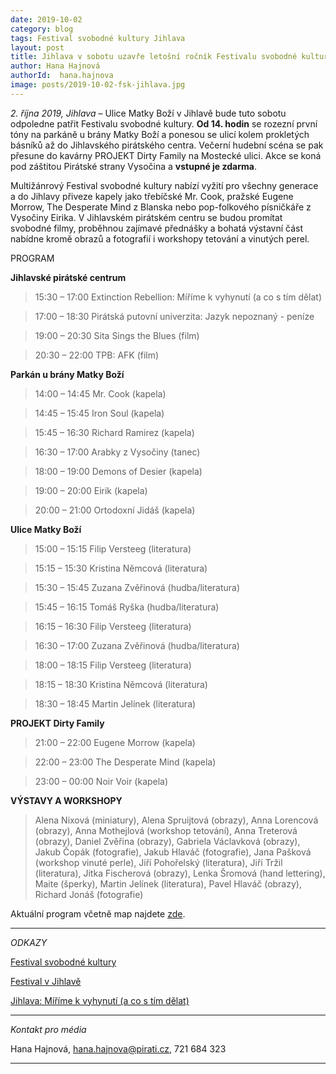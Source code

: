 ```yaml
---
date: 2019-10-02
category: blog
tags: Festival svobodné kultury Jihlava
layout: post
title: Jihlava v sobotu uzavře letošní ročník Festivalu svobodné kultury
author: Hana Hajnová
authorId:  hana.hajnova
image: posts/2019-10-02-fsk-jihlava.jpg
---
```


*2. října 2019, Jihlava* – Ulice Matky Boží v Jihlavě bude tuto sobotu odpoledne patřit Festivalu svobodné kultury. **Od 14. hodin** se rozezní první tóny na parkáně u brány Matky Boží a ponesou se ulicí kolem prokletých básníků až do Jihlavského pirátského centra. Večerní hudební scéna se pak přesune do kavárny PROJEKT Dirty Family na Mostecké ulici. Akce se koná pod záštitou Pirátské strany Vysočina a **vstupné je zdarma**.

Multižánrový Festival svobodné kultury nabízí vyžití pro všechny generace a do Jihlavy přiveze kapely jako třebíčské Mr. Cook, pražské Eugene Morrow, The Desperate Mind z Blanska nebo pop-folkového písničkáře z Vysočiny Eirika.  V Jihlavském pirátském centru se budou promítat svobodné filmy, proběhnou zajímavé přednášky a bohatá výstavní část nabídne kromě obrazů a fotografií i workshopy tetování a vinutých perel. 

PROGRAM

**Jihlavské pirátské centrum**

> 15:30 – 17:00	Extinction Rebellion: Míříme k vyhynutí (a co s tím dělat)

> 17:00 – 18:30	Pirátská putovní univerzita: Jazyk nepoznaný - peníze

> 19:00 – 20:30	Sita Sings the Blues (film)

> 20:30 – 22:00	TPB: AFK (film)


**Parkán u brány Matky Boží**

> 14:00 – 14:45	Mr. Cook (kapela)

> 14:45 – 15:45	Iron Soul (kapela)

> 15:45 – 16:30	Richard Ramirez (kapela)

> 16:30 – 17:00	Arabky z Vysočiny (tanec)

> 18:00 – 19:00	Demons of Desier (kapela)

> 19:00 – 20:00	Eirik (kapela)

> 20:00 – 21:00	Ortodoxní Jidáš (kapela)


**Ulice Matky Boží**

> 15:00 – 15:15	Filip Versteeg (literatura)

> 15:15 – 15:30	Kristina Němcová (literatura)

> 15:30 – 15:45	Zuzana Zvěřinová (hudba/literatura)

> 15:45 – 16:15	Tomáš Ryška (hudba/literatura)

> 16:15 – 16:30	Filip Versteeg (literatura)

> 16:30 – 17:00	Zuzana Zvěřinová (hudba/literatura)

> 18:00 – 18:15	Filip Versteeg (literatura)

> 18:15 – 18:30	Kristina Němcová (literatura)

> 18:30 – 18:45	Martin Jelínek (literatura)


**PROJEKT Dirty Family**

> 21:00 – 22:00	Eugene Morrow (kapela)

> 22:00 – 23:00	The Desperate Mind (kapela)

> 23:00 – 00:00	Noir Voir (kapela)


**VÝSTAVY A WORKSHOPY**

> Alena Nixová (miniatury), Alena Spruijtová (obrazy), Anna Lorencová (obrazy), Anna Mothejlová (workshop tetování), Anna Treterová (obrazy), Daniel Zvěřina (obrazy), Gabriela Václavková (obrazy), Jakub Čopák (fotografie), Jakub Hlaváč (fotografie), Jana Pašková (workshop vinuté perle), Jiří Pohořelský (literatura), Jiří Tržil (literatura), Jitka Fischerová (obrazy), Lenka Šromová (hand lettering), Maite (šperky), Martin Jelínek (literatura), Pavel Hlaváč (obrazy), Richard Jonáš (fotografie)

Aktuální program včetně map najdete [zde](https://vysocina.pirati.cz/cinnost/fsk/jihlava/).

---

*ODKAZY*

[Festival svobodné kultury](https://vysocina.pirati.cz/cinnost/fsk/)

[Festival v Jihlavě](https://www.facebook.com/events/493176581450962/)

[Jihlava: Míříme k vyhynutí (a co s tím dělat)](https://www.facebook.com/events/2401470233441541/)

---

*Kontakt pro média*

Hana Hajnová, hana.hajnova@pirati.cz, 721 684 323

---

